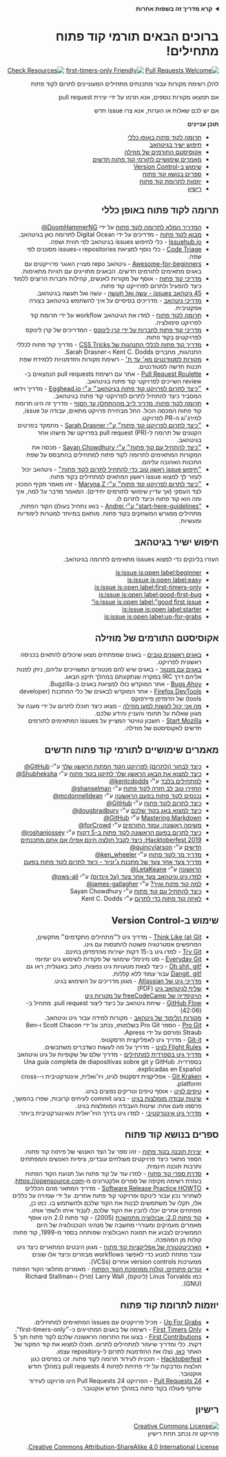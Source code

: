 <div dir="rtl" style="direction:rtl;text-align:right;">
<p>
<!-- Do not translate this -->
<details>
<summary>
<strong> קרא מדריך זה בשפות אחרות </strong>
</summary>
    <ul>
        <li><a href="./README.md"> English </a></li>
        <li><a href="./README-MR.md"> मराठी </a></li>
        <li><a href="./README-BN.md"> বাংলা </a></li>
        <li><a href="./README-CN.md"> 中文 </a></li>
        <li><a href="./README-RU.md"> русский </a></li>
        <li><a href="./README-RO.md"> Românesc </a></li>
        <li><a href="./README-IT.md"> Italiano </a></li>
        <li><a href="./README-ES.md"> Español </a></li>
        <li><a href="./README-pt-BR.md"> Português (BR) </a></li>
        <li><a href="./README-DE.md"> Deutsch </a></li>
        <li><a href="./README-GR.md"> Ελληνικά </a></li>
        <li><a href="./README-FR.md"> Français </a></li>
        <li><a href="./README-KO.md"> 한국어 </a></li>
        <li><a href="./README-JA.md"> 日本語 </a></li>
    </ul>
</details>
<!-- Do not translate this -->

</p>
</div>
<div dir="rtl" style="direction:rtl;text-align:right;">
<p>

# ברוכים הבאים תורמי קוד פתוח מתחילים!

[![Pull Requests Welcome](https://img.shields.io/badge/PRs-welcome-brightgreen.svg?style=flat)](http://makeapullrequest.com)
[![first-timers-only Friendly](https://img.shields.io/badge/first--timers--only-friendly-blue.svg)](https://www.firsttimersonly.com/)
[![Check Resources](https://github.com/freeCodeCamp/how-to-contribute-to-open-source/actions/workflows/test.yml/badge.svg)](https://github.com/freeCodeCamp/how-to-contribute-to-open-source/actions/workflows/test.yml)

להלן רשימת מקורות עבור מתכנתים מתחילים המעוניינים לתרום לקוד פתוח

אם תמצאו מקורות נוספים, אנא תרמו על ידי יצירת pull request

אם יש לכם שאלות או הערות, אנא צרו issue חדש

**תוכן עניינים**

- [תרומה לקוד פתוח באופן כללי](#תרומה-לקוד-פתוח-באופן-כללי)
- [חיפוש ישיר בגיטהאב](#חיפוש-ישיר-בגיטהאב)
- [אקוסיסטם התורמים של מוזילה](#אקוסיסטם-התורמים-של-מוזילה)
- [מאמרים שימושיים לתורמי קוד פתוח חדשים](#מאמרים-שימושיים-לתורמי-קוד-פתוח-חדשים)
- [שימוש ב-Version Control](#שימוש-ב-Version-Control)
- [ספרים בנושא קוד פתוח](#ספרים-בנושא-קוד-פתוח)
- [יוזמות לתרומת קוד פתוח](#יוזמות-לתרומת-קוד-פתוח)
- [רישיון](#רישיון)

</p>
</div>
<div dir="rtl" style="direction:rtl;text-align:right;">
<p>

## תרומה לקוד פתוח באופן כללי
- [המדריך המלא לתרומה לקוד פתוח](https://www.freecodecamp.org/news/the-definitive-guide-to-contributing-to-open-source-900d5f9f2282/) על ידי [DoomHammerNG@](https://twitter.com/DoomHammerNG)
- [מבוא לקוד פתוח](https://www.digitalocean.com/community/tutorial_series/an-introduction-to-open-source) - מדריכים על ידי Digital Ocean לתרומה כאן בגיטהאב.
- [Issuehub.io](http://issuehub.pro/) - כלי לחיפוש issues בגיטהאב לפי תווית ושפה.
- [Code Triage](https://www.codetriage.com/) - כלי נוסף למציאת repositories ו-issues מסוננים לפי שפה.
- [Awesome-for-beginners](https://github.com/MunGell/awesome-for-beginners) - גיטהאב repo מצויין האוגר פרוייקטים עם באגים מתאימים לתורמים חדשים. הבאגים מתוייגים עם תוויות מתאימות.
- [מדריכי קוד פתוח](https://opensource.guide/) - אוסף של מקורות לאנשים, קהילות וחברות הרוצים ללמוד כיצד להפעיל ולתרום לפרוייקט קוד פתוח.
- [45 גיטהאב issues - עשה ואל תעשה](https://hackernoon.com/45-github-issues-dos-and-donts-dfec9ab4b612) - עשה ואל תעשה בגיטהאב.
- [מדריכי גיטהאב](https://guides.github.com/) - מדריכים בסיסיים על איך להשתמש בגיטהאב בצורה אפקטיבית.
- [תרומה לקוד פתוח](https://github.com/danthareja/contribute-to-open-source) - למדו את הגיטהאב workflow על ידי תרומת קוד לפרויקט סימולציה.
- [מדריכי קוד פתוח לחברות על ידי קרן לינוקס](https://www.linuxfoundation.org/resources/open-source-guides/) - המדריכים של קרן לינוקס לפרויקטים בקוד פתוח.
- [מדריך קוד פתוח לכללי התנהגות של CSS Tricks](https://css-tricks.com/open-source-etiquette-guidebook/) - מדריך קוד פתוח לכללי התנהגות, מחברים Kent C. Dodds ו-Sarah Drasner.
- [מקורות לסטודנטים מא׳ עד ת׳](https://github.com/dipakkr/A-to-Z-Resources-for-Students) - רשימת מקורות והזדמנויות ללמידת שפת תכנות חדשה לסטודנטים.
- [Pull Request Roulette](http://www.pullrequestroulette.com/) - אתר עם רשימת pull requests הנמצאים ב-review השייכים לפרויקטי קוד פתוח בגיטהאב.
- [״כיצד לתרום לפרויקט קוד פתוח בגיטהאב״ ע״י Egghead.io](https://egghead.io/courses/how-to-contribute-to-an-open-source-project-on-github) - מדריך וידאו המסביר כיצד להתחיל לתרום לפרויקטי קוד פתוח בגיטהאב.
- [תרומה לקוד פתוח: מדריך לייב מההתחלה עד הסוף](https://medium.com/@kevinjin/contributing-to-open-source-walkthrough-part-0-b3dc43e6b720) - מדריך זה הינו תרומת קוד פתוח המכסה הכול. החל מבחירת פרויקט מתאים, עבודה על issue, למירג׳וג ה-PR לפרויקט.
- [״כיצד לתרום לפרויקט קוד פתוח״ ע״י Sarah Drasner](https://css-tricks.com/how-to-contribute-to-an-open-source-project/) - מתמקד בפרטים הקטנים של תרומה ל-pull request (PR) בפרויקט של מישהו אחר בגיטהאב.
- [״כיצד להתחיל עם קוד פתוח״ ע״י Sayan Chowdhury](https://www.hackerearth.com:443/getstarted-opensource/) - מכסה את המקורות המתאימים לתרומה לקוד פתוח למתחילים בהתבסס על שפת התכנות האהובה עליהם.
- [״חיפוש issue ראשון טוב כדי להתחיל לתרום לקוד פתוח״](https://github.blog/2020-01-22-browse-good-first-issues-to-start-contributing-to-open-source/) - גיטהאב יכול לעזור לך למצוא issue ראשון המתאים למתחילים בקוד פתוח.
- [״כיצד לתרום לפרויקט קוד פתוח״ ע״י Maryna Z](https://rubygarage.org/blog/how-contribute-to-open-source-projects) - זהו מאמר מקיף המכוון לצד העסקי (אך עדיין שימושי לתורמים יחידים). המאמר מדבר על למה, איך ומה הוא קוד פתוח וכיצד לתרום לו.
- ["start-here-guidelines" ע״י Andrei](https://github.com/zero-to-mastery/start-here-guidelines) - בואו נתחיל בעולם הקוד הפתוח, מתחילים ממגרש המשחקים בקוד פתוח. מותאם במיוחד למטרות לימודיות ומעשיות.

</p>
</div>
<div dir="rtl" style="direction:rtl;text-align:right;">
<p>

## חיפוש ישיר בגיטהאב
העזרו בלינקים כדי למצוא issues מתאימים לתרומה בגיטהאב.
- [is:issue is:open label:beginner](https://github.com/search?utf8=%E2%9C%93&q=is%3Aissue+is%3Aopen+label%3Abeginner)
- [is:issue is:open label:easy](https://github.com/search?utf8=%E2%9C%93&q=is%3Aissue+is%3Aopen+label%3Aeasy)
- [is:issue is:open label:first-timers-only](https://github.com/search?utf8=%E2%9C%93&q=is%3Aissue+is%3Aopen+label%3Afirst-timers-only)
- [is:issue is:open label:good-first-bug](https://github.com/search?utf8=%E2%9C%93&q=is%3Aissue+is%3Aopen+label%3Agood-first-bug)
- [is:issue is:open label:"good first issue"](https://github.com/search?utf8=%E2%9C%93&q=is%3Aissue+is%3Aopen+label%3A"good+first+issue")
- [is:issue is:open label:starter](https://github.com/search?utf8=%E2%9C%93&q=is%3Aissue+is%3Aopen+label%3Astarter)
- [is:issue is:open label:up-for-grabs](https://github.com/search?utf8=%E2%9C%93&q=is%3Aissue+is%3Aopen+label%3Aup-for-grabs)

</p>
</div>
<div dir="rtl" style="direction:rtl;text-align:right;">
<p>

## אקוסיסטם התורמים של מוזילה
- [באגים ראשונים טובים](https://bugzil.la/sw:%22[good%20first%20bug]%22&limit=0) - באגים שמפתחים מצאו שיכולים להתאים בכניסה ראשונית לפרויקט.
- [באגים עם מנטור](https://bugzilla.mozilla.org/buglist.cgi?quicksearch=mentor%3A%40) - באגים שיש להם מנטורים המשוייכים עליהם, ניתן לפנות אליהם דרך IRC במקרה שנתקעתם במהלך תיקון הבאג.
- [Bugs Ahoy](https://www.joshmatthews.net/bugsahoy/) - אתר המוקדש כולו למציאת באגים ב-Bugzilla.
- [Firefox DevTools](http://firefox-dev.tools/) - אתר המוקדש לבאגים של כלי המתכנת (developer tools) של הדפדפן פיירפוקס
- [מה אני יכול לעשות למען מוזילה](https://whatcanidoformozilla.org/) - מצאו כיצד תוכלו לתרום על ידי מענה על מגוון שאלות על תחומי והעניין והידע שלכם.
- [Start Mozilla](https://twitter.com/StartMozilla) - חשבון טוויטר המצייץ על issues המתאימים לתורמים חדשים לאקוסיסטם של מוזילה.

</p>
</div>
<div dir="rtl" style="direction:rtl;text-align:right;">
<p>

## מאמרים שימושיים לתורמי קוד פתוח חדשים
- [כיצד לבחור (ולתרום) לפרויקט הקוד הפתוח הראשון שלך](https://github.com/collections/choosing-projects) ע״י [GitHub@](https://github.com/github)
- [כיצד למצוא את הבאג הראשון שלך לתיקון בקוד פתוח](https://www.freecodecamp.org/news/finding-your-first-open-source-project-or-bug-to-work-on-1712f651e5ba/) ע״י [Shubheksha@](https://github.com/Shubheksha)
- [למתחילים בלבד](https://kentcdodds.com/blog/first-timers-only) ע״י [kentcdodds@](https://github.com/kentcdodds)
- [החזירו טוב לב חזרה לקוד פתוח](https://web.archive.org/web/20201009150545/https://www.hanselman.com/blog/bring-kindness-back-to-open-source) ע״י [shanselman@](https://github.com/shanselman)
- [נכנסים לקוד פתוח בפעם הראשונה](https://www.nearform.com/blog/getting-into-open-source-for-the-first-time/) ע״י [mcdonnelldean@](https://github.com/mcdonnelldean)
- [כיצד לתרום לקוד פתוח](https://opensource.guide/how-to-contribute/) ע״י [GitHub@](https://github.com/github)
- [כיצד למצוא באג בקוד שלכם](https://8thlight.com/blog/doug-bradbury/2016/06/29/how-to-find-bug-in-your-code.html) ע״י [dougbradbury@](https://twitter.com/dougbradbury)
- [Mastering Markdown](https://guides.github.com/features/mastering-markdown/) ע״י [GitHub@](https://github.com/github)
- [משימה ראשונה: עמוד התורמים](https://medium.com/@forCrowd/first-mission-contributors-page-df24e6e70705#.2v2g0no29) ע״י [forCrowd@](https://github.com/forCrowd)
- [כיצד לתרום בפעם הראשונה לקוד פתוח ב-5 דקות](https://www.freecodecamp.org/news/how-to-make-your-first-open-source-contribution-in-just-5-minutes-aaad1fc59c9a/) ע״י [roshanjossey@](https://github.com/Roshanjossey/)
- [Hacktoberfest 2019: כיצד לקבל חולצה חינם אפילו אם אתם מתכנתים חדשים](https://www.freecodecamp.org/news/hacktoberfest-2018-how-you-can-get-your-free-shirt-even-if-youre-new-to-coding-96080dd0b01b/) ע״י [quincylarson@](https://www.freecodecamp.org/news/author/quincylarson/)
- [מדריך מר לקוד פתוח](https://medium.com/codezillas/a-bitter-guide-to-open-source-a8e3b6a3c1c4) ע״י [ken_wheeler@](https://medium.com/@ken_wheeler)
- [מדריך צעד אחר צעד של מתכנת ג׳וניור - כיצד לתרום לקוד פתוח בפעם הראשונה](https://hackernoon.com/contributing-to-open-source-the-sharks-are-photoshopped-47e22db1ab86) ע״י [LetaKeane@](https://hackernoon.com/u/letakeane)
- [למדו גיט וגיטהאב צעד אחר צעד (על ווינדוס)](https://medium.com/illumination/path-to-learning-git-and-github-be93518e06dc) ע״י [ows-ali@](https://medium.com/@ows_ali)
- [למה קוד פתוח ואיך?](https://careerkarma.com/blog/open-source-projects-for-beginners/) ע״י [james-gallagher@](https://careerkarma.com/blog/author/jamesgallagher/)
- [כיצד להתחיל עם קוד פתוח](https://www.hackerearth.com/getstarted-opensource/) ע״י Sayan Chowdhury
- [לאיזה קוד פתוח כדי לתרום](https://kentcdodds.com/blog/what-open-source-project-should-i-contribute-to/) ע״י Kent C. Dodds

</p>
</div>
<div dir="rtl" style="direction:rtl;text-align:right;">
<p>

## שימוש ב-Version Control
- [Think Like (a) Git](https://think-like-a-git.net/) - מדריך גיט ל״מתחילים מתקדמים״ מתקשים, המחפשים אסטרטגיה פשוטה להתנסות עם גיט.
- [Try Git](https://try.github.io/) - למדו גיט ב-15 דקות ישירות מהדפדפן בחינם.
- [Everyday Git](https://git-scm.com/docs/giteveryday) - סט מינימלי שימושי של פקודות לשימוש גיט יומיומי
- [!Oh shit, git](https://ohshitgit.com/) - כיצד לצאת מטעויות גיט נפוצות, כתוב באנגלית; ראו גם [!Dangit, git](https://dangitgit.com/) עבור עמוד ללא קללות.
- [מדריכי גיט של Atlassian](https://www.atlassian.com/git/tutorials) - מגוון מדריכים על השימוש בגיט.
- [שליף לגיטהאב גיט](https://education.github.com/git-cheat-sheet-education.pdf) (PDF)
- [הויקיפדיה של freeCodeCamp על מקורות גיט](https://forum.freecodecamp.org/t/wiki-git-resources/13136)
- [GitHub Flow](https://www.youtube.com/watch?v=juLIxo42A_s) - שיחת גיטהאב על כיצד ליצור pull request. מתחיל ב-(42:06)
- [מקורות הלימוד של גיטהאב](https://docs.github.com/en/free-pro-team@latest/github/getting-started-with-github/git-and-github-learning-resources) - מקורות למידה עבור גיט וגיטהאב.
- [Pro Git](https://git-scm.com/book/en/v2) - הספר Pro Git בשלמותו, נכתב על ידי Scott Chacon ו-Ben Straub ופורסם על ידי Apress.
- [Git-it](https://github.com/jlord/git-it-electron) - מדריך גיט לאפליקצית הדסקטופ.
- [Flight Rules לגיט](https://github.com/k88hudson/git-flight-rules) - מדריך על מה לעשות כשדברים משתבשים.
- [מדריך גיט בספרדית למתחילים](https://platzi.github.io/git-slides/#/) - מדריך שלם של שקופיות על גיט וגיטהאב בספרדית. Una guía completa de diapositivas sobre git y GitHub explicadas en Español.
- [Git Kraken](https://www.gitkraken.com/git-client) - אפליקצית דסקטופ לגיט, ויז׳ואלית, אינטרקטיבית ו-cross-platform.
- [טיפים לגיט](https://github.com/git-tips/tips) - אוסף טיפים וטריקים נפוצים בגיט.
- [שיטות עבודה מומלצות בגיט](https://sethrobertson.github.io/GitBestPractices/) - בצעו commit לעיתים קרובות, שפרו בהמשך, פרסמו פעם אחת: שיטות העבודה המומלצות בגיט.
- [מדריך גיט אינטרקטיבי](https://learngitbranching.js.org/) - למדו גיט בדרך הויז׳יאלית והאינטרקטיבית ביותר.

</p>
</div>
<div dir="rtl" style="direction:rtl;text-align:right;">
<p>

## ספרים בנושא קוד פתוח
- [יצירת תוכנה בקוד פתוח](https://producingoss.com/) - זהו ספר על הצד האנושי של פיתוח קוד פתוח. הספר מתאר כיצד פרויקטים מוצלחים עובדים, ציפיות האנשים והמפתחים ותרבות תוכנה חינמית.
- [סדרת ספרי קוד פתוח](https://opensource.com/resources/ebooks) - למדו עוד על קוד פתוח ועל תנועת הקוד הפתוח בעזרת רשימה מקיפה של ספרים אלקטרונים מ-https://opensource.com.
- [Software Release Practice HOWTO](https://tldp.org/HOWTO/Software-Release-Practice-HOWTO/) - מדריך המתאר מהם הכללים לשחרור נכון עבור לינוקס ופרויקטי קוד פתוח אחרים. על ידי שמירה על כללים אלו, תקלו על משתמשים לבנות את הקוד שלכם ולהשתמש בו. כמו כן, מפתחים אחרים יוכלו להבין את הקוד שלכם, לעבוד איתו ולשפר אותו. 
- [קוד פתוח 2.0: אבולוציה מתמשכת](https://archive.org/details/opensources2.000diborich) (2005) - קוד פתוח 2.0 הינו אוסף מאמרים מעמיקים ומעוררי מחשבה של מנהיגי הטכנולוגיה של היום הממשיכים לצבוע את תמונת האבולוציה שפותחה בספר מ-1999, קוד פתוח: קולות מן המהפכה.  
- [הארכיטקטורה של אפליקציות קוד פתוח](http://www.aosabook.org/en/git.html) - מגוון היבטים המתארים כיצד גיט עובד מתחת למנוע כדי לאפשר workflows מבוזרים וכיצד אלו שונים ממערכות version controls אחרים (VCSs).
- [קודים פתוחים: קולות ממהפכת הקוד הפתוח](https://www.oreilly.com/openbook/opensources/book/) - מאמרים מחלוצי הקוד הפתוח כמו Linus Torvalds (לינוקס), Larry Wall (פרל) ו-Richard Stallman (GNU).

</p>
</div>
<div dir="rtl" style="direction:rtl;text-align:right;">
<p>

## יוזמות לתרומת קוד פתוח
- [Up For Grabs](https://up-for-grabs.net/) - מכיל פרויקטים עם issues המתאימים למתחילים.
- [First Timers Only](https://www.firsttimersonly.com/) - רשימה של באגים המתוייגים כ-״first-timers-only".
- [First Contributions](https://firstcontributions.github.io/) - בצעו את התרומה הראשונה שלכם לקוד פתוח תוך 5 דקות. כלי ומדריך שיעזור למתחילים לתרום. תוכלו למצוא את קוד המקור של האתר [כאן](https://github.com/firstcontributions/first-contributions), נצלו את ההזדמנות לתרום ל-repository עצמו.
- [Hacktoberfest](https://hacktoberfest.digitalocean.com/) - תוכנית לעידוד תרומה לקוד פתוח. זכו בפרסים כגון חולצות ומדבקות על ידי פתיחת לפחות 4 pull requests במהלך חודש אוקטובר.
- [24 Pull Requests](https://24pullrequests.com) - הפרויקט 24 Pull Requests הינו פרויקט לעידוד שיתוף פעולה בקוד פתוח במהלך חודש אוקטובר.

</p>
</div>
<div dir="rtl" style="direction:rtl;text-align:right;">
<p>

## רישיון
<a rel="license" href="https://creativecommons.org/licenses/by-sa/4.0/"><img alt="Creative Commons License" style="border-width:0" src="https://licensebuttons.net/l/by-sa/4.0/88x31.png" /></a><br />פרוייקט זה נכתב תחת רישיון 

<a rel="license" href="https://creativecommons.org/licenses/by-sa/4.0/">Creative Commons Attribution-ShareAlike 4.0 International License</a>.

</p>
</div>

